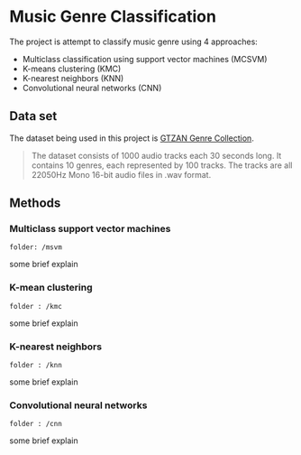 # Music Genre Classification

The project is attempt to classify music genre using 4 approaches:
- Multiclass classification using support vector machines (MCSVM)
- K-means clustering (KMC)
- K-nearest neighbors (KNN)
- Convolutional neural networks (CNN)

## Data set
The dataset being used in this project is [GTZAN Genre Collection](http://marsyas.info/downloads/datasets.html).

> The dataset consists of 1000 audio tracks each 30 seconds long. It contains 10 genres, each represented by 100 tracks. The tracks are all 22050Hz Mono 16-bit audio files in .wav format.

## Methods
### Multiclass support vector machines
`folder: /msvm`

some brief explain

### K-mean clustering
`folder : /kmc`

some brief explain

### K-nearest neighbors
`folder : /knn`

some brief explain

### Convolutional neural networks
`folder : /cnn`

some brief explain
